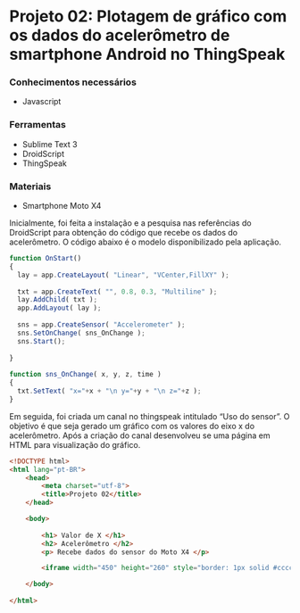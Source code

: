 # Projeto 02: Plotagem de gráfico com os dados do acelerômetro de smartphone Android no ThingSpeak

### Conhecimentos necessários

- Javascript

### Ferramentas 

- Sublime Text 3
- DroidScript 
- ThingSpeak

### Materiais 
- Smartphone Moto X4

Inicialmente, foi feita a instalação e a pesquisa nas referências do DroidScript para obtenção do código que recebe os dados do acelerômetro. O código abaixo é o modelo disponibilizado pela aplicação.

~~~javascript
function OnStart()
{
  lay = app.CreateLayout( "Linear", "VCenter,FillXY" );
 
  txt = app.CreateText( "", 0.8, 0.3, "Multiline" );
  lay.AddChild( txt );
  app.AddLayout( lay );
 
  sns = app.CreateSensor( "Accelerometer" );
  sns.SetOnChange( sns_OnChange );
  sns.Start();
 
}
 
function sns_OnChange( x, y, z, time )
{
  txt.SetText( "x="+x + "\n y="+y + "\n z="+z );
}
~~~

Em seguida, foi criada um canal no thingspeak intitulado “Uso do sensor”.  O objetivo é que seja gerado um gráfico com os valores do eixo x do acelerômetro. Após a criação do canal desenvolveu se uma página em HTML para visualização do gráfico.

~~~html
<!DOCTYPE html>
<html lang="pt-BR">
    <head>
        <meta charset="utf-8">
        <title>Projeto 02</title>
    </head>

    <body>
    
        <h1> Valor de X </h1>
        <h2> Acelerômetro </h2>
        <p> Recebe dados do sensor do Moto X4 </p>

        <iframe width="450" height="260" style="border: 1px solid #cccccc;" src="https://thingspeak.com/channels/890106/charts/1?bgcolor=%23ffffff&color=%23d62020&dynamic=true&results=60&title=Valor+de+X+&type=spline&xaxis=Tempo&yaxis=Valor&yaxismax=0.01"></iframe>

    </body>
 
</html>
~~~ 


